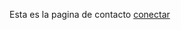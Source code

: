 Esta es la pagina de contacto
[conectar](https://api.whatsapp.com/send?phone=+59894736724&text=%20Hola)
